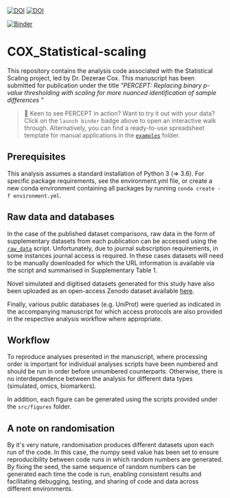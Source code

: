 [![DOI](https://zenodo.org/badge/DOI/10.5281/zenodo.8128038.svg)](https://doi.org/10.5281/zenodo.8128038)
[![DOI](https://zenodo.org/badge/DOI/10.5281/zenodo.8127985.svg)](https://doi.org/10.5281/zenodo.8127985)

[![Binder](https://mybinder.org/badge_logo.svg)](https://mybinder.org/v2/gh/dezeraecox-manuscripts/COX_Statistical-scaling/HEAD?labpath=examples%2Fsimulated.ipynb)

# COX_Statistical-scaling

This repository contains the analysis code associated with the Statistical Scaling project, led by Dr. Dezerae Cox. This manuscript has been submitted for publication under the title *"PERCEPT: Replacing binary p-value thresholding with scaling for more nuanced identification of sample differences "*

> 🚨 Keen to see PERCEPT in action? Want to try it out with your data? Click on the ```launch binder``` badge above to open an interactive walk through. Alternatively, you can find a ready-to-use spreadsheet template for manual applications in the [```examples```](examples/) folder.

## Prerequisites

This analysis assumes a standard installation of Python 3 (=> 3.6). For specific package requirements, see the environment.yml file, or create a new conda environment containing all packages by running ```conda create -f environment.yml```.

## Raw data and databases

In the case of the published dataset comparisons, raw data in the form of supplementary datasets from each publication can be accessed using the [```raw_data```](src/omics/raw_data.py) script. Unfortunately, due to journal subscription requirements, in some instances journal access is required. In these cases datasets will need to be manually downloaded for which the URL information is available via the script and summarised in Supplementary Table 1.

Novel simulated and digitised datasets generated for this study have also been uploaded as an open-access Zenodo dataset available [here](https://doi.org/10.5281/zenodo.8127985). 

Finally, various public databases (e.g. UniProt) were queried as indicated in the accompanying manuscript for which access protocols are also provided in the respective analysis workflow where appropriate.

## Workflow

To reproduce analyses presented in the manuscript, where processing order is important for individual analyses scripts have been numbered and should be run in order before unnumbered counterparts. Otherwise, there is no interdependence between the analysis for different data types (simulated, omics, biomarkers).

In addition, each figure can be generated using the scripts provided under the ```src/figures``` folder. 

## A note on randomisation

By it's very nature, randomisation produces different datasets upon each run of the code. In this case, the numpy seed value has been set to ensure reproducibility between code runs in which random numbers are generated. By fixing the seed, the same sequence of random numbers can be generated each time the code is run, enabling consistent results and facilitating debugging, testing, and sharing of code and data across different environments.

